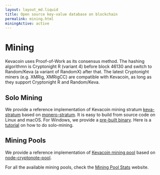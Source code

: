```yaml
---
layout: layout_md.liquid
title: Open source key-value database on blockchain
permalink: mining.html
miningActive: active
---
```


# Mining

Kevacoin uses Proof-of-Work as its consensus method. The hashing algorithmn is Cryptonight R (variant 4) before block 46130 and switch to Random/Keva (a variant of RandomX) after that. The latest Cryptonight miners (e.g. XMRig, XMRigCC) are compatible with Kevacoin, as long as they support Cryptonight R and Random/Keva.

## Solo Mining

We provide a reference implementation of Kevacoin mining stratum [keva-stratum](https://github.com/kevacoin-project/keva-stratum) based on
[monero-stratum](https://github.com/sammy007/monero-stratum). It is easy to build from source code on Linux and macOS. For Windows, we provide a [pre-built binary](https://github.com/kevacoin-project/keva-stratum/releases). Here is a [tutorial](tutorial_solo_mining.html) on how to do solo-mining.

## Mining Pools

We provide a reference implementation of [Kevacoin mining pool](https://github.com/kevacoin-project/node-cryptonote-pool) based on [node-cryptonote-pool](https://github.com/sammy007/monero-stratum).

For all the available mining pools, check the [Mining Pool Stats](https://miningpoolstats.stream/kevacoin) website.

